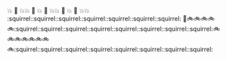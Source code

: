 :boom:
:clap:
:boom::boom:
:clap:
:boom:
:clap:
:boom::boom:
:clap:
:boom:
:clap:
:boom::boom:
:squirrel::squirrel::squirrel::squirrel::squirrel::squirrel::squirrel:
:floppy_disk::bike::bike::bike::bike::bike::squirrel::squirrel::squirrel::squirrel::squirrel::squirrel::squirrel::squirrel::bike::bike::bike::bike::bike::bike::bike::bike::squirrel::squirrel::squirrel::squirrel::squirrel::squirrel::squirrel::squirrel:
